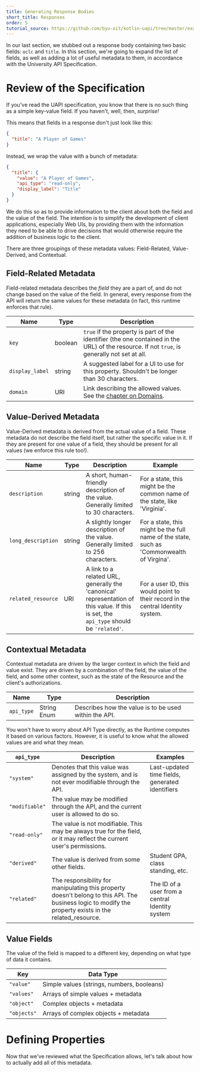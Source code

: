 ```yaml
---
title: Generating Response Bodies
short_title: Responses
order: 5
tutorial_source: https://github.com/byu-oit/kotlin-uapi/tree/master/examples/library/tutorial-steps/5-response-body
---
```


In our last section, we stubbed out a response body containing two basic fields: `oclc` and `title`.
In this section, we're going to expand the list of fields, as well as adding a lot of useful metadata
to them, in accordance with the University API Specification.

# Review of the Specification

If you've read the UAPI specification, you know that there is no such thing as a simple key-value field. If you haven't,
well, then, *surprise!*

This means that fields in a response don't just look like this:

```json
{
  "title": "A Player of Games"
}
```

Instead, we wrap the value with a bunch of metadata:

```json
{
  "title": {
    "value": "A Player of Games",
    "api_type": "read-only",
    "display_label": "Title"
  }
}
```

We do this so as to provide information to the client about both the field and the value of the field. 
The intention is to simplify the development of client applications, especially Web UIs, by providing them with the information
they need to be able to drive decisions that would otherwise require the addition of business logic to the client.

There are three groupings of these metadata values: Field-Related, Value-Derived, and Contextual.

## Field-Related Metadata

Field-related metadata describes the *field* they are a part of, and do not change based on the value of the field. In
general, every response from the API will return the same values for these metadata (in fact, this runtime enforces that rule).

Name | Type | Description
-----|------|------------
`key`  | boolean | `true` if the property is part of the identifier (the one contained in the URL) of the resource. If not `true`, is generally not set at all.
`display_label` | string | A suggested label for a UI to use for this property. Shouldn't be longer than 30 characters.
`domain` | URI | Link describing the allowed values. See the [chapter on Domains](./domains.md).

## Value-Derived Metadata

Value-Derived metadata is derived from the actual value of a field. These metadata do not describe the field itself,
but rather the specific value in it. If they are present for one value of a field, they should be present for all values
(we enforce this rule too!).

Name | Type | Description | Example
-----|------|-------------|---------
`description` | string | A short, human-friendly description of the value. Generally limited to 30 characters. | For a state, this might be the common name of the state, like 'Virginia'.
`long_description` | string | A slightly longer description of the value. Generally limited to 256 characters. | For a state, this might be the full name of the state, such as 'Commonwealth of Virgina'.
`related_resource` | URI | A link to a related URL, generally the 'canonical' representation of this value. If this is set, the `api_type` should be `'related'`. | For a user ID, this would point to their record in the central Identity system.

## Contextual Metadata

Contextual metadata are driven by the larger context in which the field and value exist. They are driven by a combination
of the field, the value of the field, and some other context, such as the state of the Resource and the client's authorizations.

Name | Type | Description
-----|------|------------
`api_type` | String Enum | Describes how the value is to be used within the API.

You won't have to worry about API Type directly, as the Runtime computes it based on various factors.  However, it is
useful to know what the allowed values are and what they mean.

`api_type` | Description | Examples
-----------|-------------|----------
`"system"` | Denotes that this value was assigned by the system, and is not ever modifiable through the API. | Last-updated time fields, generated identifiers
`"modifiable"` | The value may be modified through the API, and the current user is allowed to do so. | 
`"read-only"` | The value is not modifiable. This may be always true for the field, or it may reflect the current user's permissions. | 
`"derived"` | The value is derived from some other fields. | Student GPA, class standing, etc.
`"related"` | The responsibility for manipulating this property doesn't belong to this API. The business logic to modify the property exists in the related_resource. | The ID of a user from a central Identity system

## Value Fields

The value of the field is mapped to a different key, depending on what type of data it contains.

Key | Data Type
-----------|-----------
`"value"` | Simple values (strings, numbers, booleans)
`"values"` | Arrays of simple values + metadata
`"object"` | Complex objects + metadata
`"objects"` | Arrays of complex objects + metadata

# Defining Properties

Now that we've reviewed what the Specification allows, let's talk about how to actually add all of this metadata.


